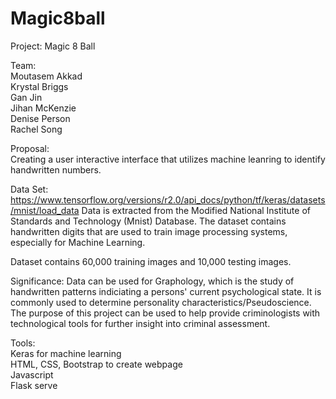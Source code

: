# Magic8ball
Project:  Magic 8 Ball


Team:  
Moutasem Akkad  
Krystal Briggs  
Gan Jin  
Jihan McKenzie  
Denise Person  
Rachel Song  

Proposal:  
Creating a user interactive interface that utilizes machine leanring to identify handwritten numbers.

Data Set:  
https://www.tensorflow.org/versions/r2.0/api_docs/python/tf/keras/datasets/mnist/load_data
Data is extracted from the Modified National Institute of Standards and Technology  (Mnist) Database. The dataset contains handwritten digits that are used to train image processing systems, especially for Machine Learning. 

Dataset contains 60,000 training images and 10,000 testing images. 

Significance: Data can be used for Graphology, which is the study of handwritten patterns indiciating a persons' current psychological state. It is commonly used to determine personality characteristics/Pseudoscience. The purpose of this project can be used to help provide criminologists with technological tools for further insight into criminal assessment.

Tools:  
Keras for machine learning  
HTML, CSS, Bootstrap to create webpage  
Javascript  
Flask serve  
